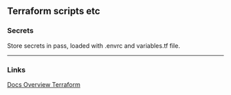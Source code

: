 ## Terraform scripts etc


### Secrets
Store secrets in pass, loaded with .envrc and variables.tf file.

---

### Links
[Docs Overview Terraform](https://registry.terraform.io/providers/linode/linode/latest/docs)
